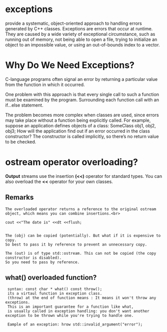 # exceptions

provide a systematic, object-oriented approach to handling errors generated by C++ classes. 
Exceptions are errors that occur at runtime. 
They are caused by a wide variety of exceptional circumstance, such as running out of
memory, not being able to open a file, trying to initialize an object to an impossible value, or
using an out-of-bounds index to a vector.

# Why Do We Need Exceptions?
  
  C-language programs often signal an error by returning a particular
value from the function in which it occurred.

One problem with this approach is that every single call to such a function must be examined
by the program. Surrounding each function call with an if...else statement.

The problem becomes more complex when classes are used, since errors may take place without a function being explicitly called. For example, suppose an application defines objects of a
class:
SomeClass obj1, obj2, obj3;
How will the application find out if an error occurred in the class constructor? The constructor
is called implicitly, so there’s no return value to be checked.

# ostream operator overloading?

  **Output** streams use the insertion **(<<)** operator for standard types. You can also overload the  **<<**  operator for your own classes.
  ## Remarks
    
    The overloaded operator returns a reference to the original ostream object, which means you can combine insertions.<br>
    
    cout <<"The date is" <<dt <<flush;
    
    
    The (obj) can be copied (potentially). But what if it is expensive to copy.
    So best to pass it by reference to prevent an unnecessary copy.
    
    The (out) is of type std::ostream. This can not be copied (the copy constructor is disabled).
    So you need to pass by reference.
    
 ## what() overloaded function?
 
     syntax: const char * what() const throw();
     its a virtaul function in exception class.
     (throw) at the end of function means : It means it won't throw any exceptions.
     This is an important guarantee for a function like what,
     is usually called in exception handling: you don't want another exception to be thrown while you're trying to handle one.
     
     Eample of an exception: hrow std::invalid_argument("error");
    


